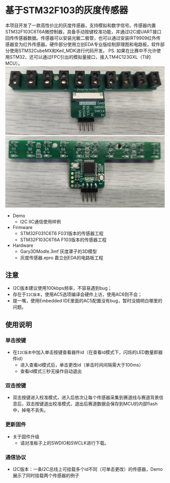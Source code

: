 # 基于STM32F103的灰度传感器
本项目开发了一款高性价比的灰度传感器，支持模拟和数字信号。传感器内置STM32F103C6T6A微控制器，具备手动按键校准功能，并通过I2C或UART接口回传传感器数据。传感器可以安装光敏二极管，也可以通过安装IRT9909红外传感器变为红外传感器。硬件部分使用立创EDA专业版绘制原理图和电路板，软件部分使用STM32CubeMX和Keil_MDK进行代码开发。
PS. 如果在比赛中不允许使用STM32，还可以通过FPC引出的模拟量接口，接入TM4C123GXL（TI的MCU）。
![image](Backward.jpg)
![image](Frontward.jpg)
+ Demo
  + I2C  IIC通信使用样例
+ Firmware
  + STM32F031C6T6   F031版本的传感器工程
  + STM32F103C6T6A  F103版本的传感器工程
+ Hardware
  + Gary3DModle.3mf  灰度罩子的3D模型
  + 灰度传感器.epro   嘉立创EDA的电路板工程
## 注意
+ I2C版本建议使用100kbps频率，不容易遇到bug；
+ 存在于`I2C版本`，使用AC5选项编译会硬件上访，使用AC6则不会；
+ 提一嘴，使用Embedded IDE里面的AC5配置没有bug，暂时没搞明白哪里的问题。
## 使用说明
### 单击按键
+ 在`I2C版本`中加入单击按键查看器件id（在查看id模式下，闪烁的LED数量即器件id）
  + 进入查看id模式后，单击更改id（单击时间间隔需大于100ms）
  + 查看id模式三秒无操作自动退出 
### 双击按键
+ 双击按键进入校准模式，进入后依次让每个传感器采集到赛道线与赛道背景信息后，双击按键退出校准模式，退出后赛道数据会保存到MCU的内部flash中，掉电不丢失。
### 更新固件
+ 关于固件升级
  + 请对准板子上的SWDIO和SWCLK进行下载。
### 通信协议
- I2C版本：一条I2C总线上可挂载多个id不同（可单击更改）的传感器，Demo展示了同时挂载两个传感器的例子
